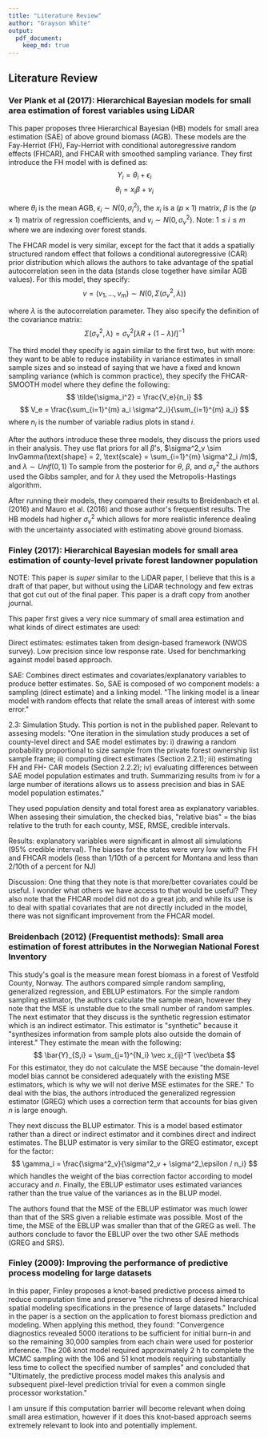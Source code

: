 ```yaml
---
title: "Literature Review"
author: "Grayson White"
output:
  pdf_document:
    keep_md: true
---
```




## Literature Review

### Ver Plank et al (2017): Hierarchical Bayesian models for small area estimation of forest variables using LiDAR

This paper proposes three Hierarchical Bayesian (HB) models for small area estimation (SAE) of above ground biomass (AGB). These models are the Fay-Herriot (FH), Fay-Herriot with conditional autoregressive random effects (FHCAR), and FHCAR with smoothed sampling variance. They first introduce the FH model with is defined as: 
$$
Y_i = \theta_i + \epsilon_i 
$$
$$
\theta_i = x_i \beta + v_i
$$

where $\theta_i$ is the mean AGB, $\epsilon_i \sim N(0,\sigma^2_i)$, the $x_i$ is a $(p \times 1)$ matrix, $\beta$ is the $(p\times 1)$ matrix of regression coefficients, and $v_i \sim N(0, \sigma^2_v)$. Note: $1\leq i \leq m$ where we are indexing over forest stands. 

The FHCAR model is very similar, except for the fact that it adds a spatially structured random effect
that follows a conditional autoregressive (CAR) prior distribution which allows the authors to take advantage of the spatial autocorrelation seen in the data (stands close together have similar AGB values). For this model, they specify:
$$
v = (v_1, \dots, v_m) \sim N(0, \Sigma (\sigma^2_v, \lambda))
$$

where $\lambda$ is the autocorrelation parameter. They also specify the definition of the covariance matrix:
$$
\Sigma (\sigma^2_v, \lambda) = \sigma^2_v[\lambda R + (1-\lambda)I]^{-1}
$$

The third model they specify is again similar to the first two, but with more: they want to be able to reduce instability in variance estimates in small sample sizes and so instead of saying that we have a fixed and known sampling variance (which is common practice), they specify the FHCAR-SMOOTH model where they define the following: 
$$
\tilde{\sigma_i^2} = \frac{V_e}{n_i}
$$
$$
V_e = \frac{\sum_{i=1}^{m} a_i \sigma^2_i}{\sum_{i=1}^{m} a_i}
$$
where $n_i$ is the number of variable radius plots in stand $i$. 

After the authors introduce these three models, they discuss the priors used in their analysis. They use flat priors for all $\beta$'s, $\sigma^2_v \sim InvGamma(\text{shape} = 2, \text{scale} = \sum_{i=1}^{m} \sigma^2_i /m)$, and $\lambda \sim Unif(0,1)$ To sample from the posterior for $\theta$, $\beta$, and $\sigma^2_v$ the authors used the Gibbs sampler, and for $\lambda$ they used the Metropolis-Hastings algorithm.

After running their models, they compared their results to Breidenbach et al. (2016) and Mauro et al. (2016) and those author's frequentist results. The HB models had higher $\sigma^2_v$ which allows for more realistic inference dealing with the uncertainty associated with estimating above ground biomass. 


### Finley (2017): Hierarchical Bayesian models for small area estimation of county-level private forest landowner population

NOTE: This paper is *super* similar to the LiDAR paper, I believe that this is a draft of that paper, but without using the LiDAR technology and few extras that got cut out of the final paper. This paper is a draft copy from another journal. 

This paper first gives a very nice summary of small area estimation and what kinds of direct estimates are used:

Direct estimates: estimates taken from design-based framework (NWOS survey). Low precision since low response rate. Used for benchmarking against model based approach.

SAE: Combines direct estimates and covariates/explanatory variables to produce better estimates. So, SAE is composed of wo component models: a sampling (direct estimate) and a linking model. "The linking model is a linear model with random effects that relate the small areas of interest with some error."

2.3: Simulation Study. This portion is not in the published paper. Relevant to assesing models: "One iteration in the simulation study produces a set of county-level direct and SAE model estimates by: i) drawing a random probability proportional to size sample from the private forest ownership list sample frame; ii) computing direct estimates (Section 2.2.1); iii) estimating FH and FH- CAR models (Section 2.2.2); iv) evaluating differences between SAE model population estimates and truth. Summarizing results from iv for a large number of iterations allows us to assess precision and bias in SAE model population estimates."

They used population density and total forest area as explanatory variables. When assesing their simulation, the checked bias, "relative bias" = the bias relative to the truth for each county, MSE, RMSE, credible intervals. 

Results: explanatory variables were significant in almost all simulations (95% credible interval). The biases for the states were very low with the FH and FHCAR models (less than 1/10th of a percent for Montana and less than 2/10th of a percent for NJ)

Discussion: One thing that they note is that more/better covariates could be useful. I wonder what others we have access to that would be useful? They also note that the FHCAR model did not do a great job, and while its use is to deal with spatial covariates that are not directly included in the model, there was not significant improvement from the FHCAR model. 


### Breidenbach (2012) (Frequentist methods): Small area estimation of forest attributes in the Norwegian National Forest Inventory

This study's goal is the measure mean forest biomass in a forest of Vestfold County, Norway. The authors compared simple random sampling, generalized regression, and EBLUP estimators. For the simple random sampling estimator, the authors calculate the sample mean, however they note that the MSE is unstable due to the small number of random samples. The next estimator that they discuss is the synthetic regression estimator which is an indirect estimator. This estimator is "synthetic" because it "synthesizes information from sample plots also outside the domain of interest." They estimate the mean with the following:
$$
\bar{Y}_{S,i} = \sum_{j=1}^{N_i} \vec x_{ij}^T \vec\beta
$$
For this estimator, they do not calculate the MSE because "the domain-level model bias cannot be considered adequately with the existing MSE estimators, which is why we will not derive MSE estimates for the SRE." To deal with the bias, the authors introduced the generalized regression estimator (GREG) which uses a correction term that accounts for bias given $n$ is large enough.

They next discuss the BLUP estimator. This is a model based estimator rather than a direct or indirect estimator and it combines direct and indirect estimates. The BLUP estimator is very similar to the GREG estimator, except for the factor: 
$$
\gamma_i = \frac{\sigma^2_v}{\sigma^2_v + \sigma^2_\epsilon / n_i}
$$
which handles the weight of the bias correction factor according to model accuracy and $n$. Finally, the EBLUP estimator uses estimated variances rather than the true value of the variances as in the BLUP model.

The authors found that the MSE of the EBLUP estimator was much lower than that of the SRS given a reliable estimate was possible. Most of the time, the MSE of the EBLUP was smaller than that of the GREG as well. The authors conclude to favor the EBLUP over the two other SAE methods (GREG and SRS).


### Finley (2009): Improving the performance of predictive process modeling for large datasets

In this paper, Finley proposes a knot-based predictive process aimed to reduce computation time and preserve "the richness of desired hierarchical spatial modeling specifications in the presence of large datasets." Included in the paper is a section on the application to forest biomass prediction and modeling. When applying this method, they found: "Convergence diagnostics revealed 5000 iterations to be sufficient for initial burn-in and so the remaining 30,000 samples from each chain were used for posterior inference. The 206 knot model required approximately 2 h to complete the MCMC sampling with the 106 and 51 knot models requiring substantially less time to collect the specified number of samples" and concluded that "Ultimately, the predictive process model makes this analysis and subsequent pixel-level prediction trivial for even a common single processor workstation."

I am unsure if this computation barrier will become relevant when doing small area estimation, however if it does this knot-based approach seems extremely relevant to look into and potentially implement.
